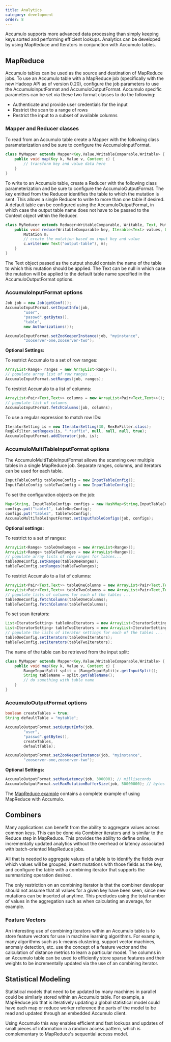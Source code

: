 ```yaml
---
title: Analytics
category: development
order: 8
---
```


Accumulo supports more advanced data processing than simply keeping keys
sorted and performing efficient lookups. Analytics can be developed by using
MapReduce and Iterators in conjunction with Accumulo tables.

## MapReduce

Accumulo tables can be used as the source and destination of MapReduce jobs. To
use an Accumulo table with a MapReduce job (specifically with the new Hadoop API
as of version 0.20), configure the job parameters to use the AccumuloInputFormat
and AccumuloOutputFormat. Accumulo specific parameters can be set via these
two format classes to do the following:

* Authenticate and provide user credentials for the input
* Restrict the scan to a range of rows
* Restrict the input to a subset of available columns

### Mapper and Reducer classes

To read from an Accumulo table create a Mapper with the following class
parameterization and be sure to configure the AccumuloInputFormat.

```java
class MyMapper extends Mapper<Key,Value,WritableComparable,Writable> {
    public void map(Key k, Value v, Context c) {
        // transform key and value data here
    }
}
```

To write to an Accumulo table, create a Reducer with the following class
parameterization and be sure to configure the AccumuloOutputFormat. The key
emitted from the Reducer identifies the table to which the mutation is sent. This
allows a single Reducer to write to more than one table if desired. A default table
can be configured using the AccumuloOutputFormat, in which case the output table
name does not have to be passed to the Context object within the Reducer.

```java
class MyReducer extends Reducer<WritableComparable, Writable, Text, Mutation> {
    public void reduce(WritableComparable key, Iterable<Text> values, Context c) {
        Mutation m;
        // create the mutation based on input key and value
        c.write(new Text("output-table"), m);
    }
}
```

The Text object passed as the output should contain the name of the table to which
this mutation should be applied. The Text can be null in which case the mutation
will be applied to the default table name specified in the AccumuloOutputFormat
options.

### AccumuloInputFormat options

```java
Job job = new Job(getConf());
AccumuloInputFormat.setInputInfo(job,
        "user",
        "passwd".getBytes(),
        "table",
        new Authorizations());

AccumuloInputFormat.setZooKeeperInstance(job, "myinstance",
        "zooserver-one,zooserver-two");
```

**Optional Settings:**

To restrict Accumulo to a set of row ranges:

```java
ArrayList<Range> ranges = new ArrayList<Range>();
// populate array list of row ranges ...
AccumuloInputFormat.setRanges(job, ranges);
```

To restrict Accumulo to a list of columns:

```java
ArrayList<Pair<Text,Text>> columns = new ArrayList<Pair<Text,Text>>();
// populate list of columns
AccumuloInputFormat.fetchColumns(job, columns);
```

To use a regular expression to match row IDs:

```java
IteratorSetting is = new IteratorSetting(30, RexExFilter.class);
RegExFilter.setRegexs(is, ".*suffix", null, null, null, true);
AccumuloInputFormat.addIterator(job, is);
```

### AccumuloMultiTableInputFormat options

The AccumuloMultiTableInputFormat allows the scanning over multiple tables
in a single MapReduce job. Separate ranges, columns, and iterators can be
used for each table.

```java
InputTableConfig tableOneConfig = new InputTableConfig();
InputTableConfig tableTwoConfig = new InputTableConfig();
```

To set the configuration objects on the job:

```java
Map<String, InputTableConfig> configs = new HashMap<String,InputTableConfig>();
configs.put("table1", tableOneConfig);
configs.put("table2", tableTwoConfig);
AccumuloMultiTableInputFormat.setInputTableConfigs(job, configs);
```

**Optional settings:**

To restrict to a set of ranges:

```java
ArrayList<Range> tableOneRanges = new ArrayList<Range>();
ArrayList<Range> tableTwoRanges = new ArrayList<Range>();
// populate array lists of row ranges for tables...
tableOneConfig.setRanges(tableOneRanges);
tableTwoConfig.setRanges(tableTwoRanges);
```

To restrict Accumulo to a list of columns:

```java
ArrayList<Pair<Text,Text>> tableOneColumns = new ArrayList<Pair<Text,Text>>();
ArrayList<Pair<Text,Text>> tableTwoColumns = new ArrayList<Pair<Text,Text>>();
// populate lists of columns for each of the tables ...
tableOneConfig.fetchColumns(tableOneColumns);
tableTwoConfig.fetchColumns(tableTwoColumns);
```

To set scan iterators:

```java
List<IteratorSetting> tableOneIterators = new ArrayList<IteratorSetting>();
List<IteratorSetting> tableTwoIterators = new ArrayList<IteratorSetting>();
// populate the lists of iterator settings for each of the tables ...
tableOneConfig.setIterators(tableOneIterators);
tableTwoConfig.setIterators(tableTwoIterators);
```

The name of the table can be retrieved from the input split:

```java
class MyMapper extends Mapper<Key,Value,WritableComparable,Writable> {
    public void map(Key k, Value v, Context c) {
        RangeInputSplit split = (RangeInputSplit)c.getInputSplit();
        String tableName = split.getTableName();
        // do something with table name
    }
}
```

### AccumuloOutputFormat options

```java
boolean createTables = true;
String defaultTable = "mytable";

AccumuloOutputFormat.setOutputInfo(job,
        "user",
        "passwd".getBytes(),
        createTables,
        defaultTable);

AccumuloOutputFormat.setZooKeeperInstance(job, "myinstance",
        "zooserver-one,zooserver-two");
```

**Optional Settings:**

```java
AccumuloOutputFormat.setMaxLatency(job, 300000); // milliseconds
AccumuloOutputFormat.setMaxMutationBufferSize(job, 50000000); // bytes
```

The [MapReduce example](https://github.com/apache/accumulo-examples/blob/master/docs/mapred.md)
contains a complete example of using MapReduce with Accumulo.

## Combiners

Many applications can benefit from the ability to aggregate values across common
keys. This can be done via Combiner iterators and is similar to the Reduce step in
MapReduce. This provides the ability to define online, incrementally updated
analytics without the overhead or latency associated with batch-oriented
MapReduce jobs.

All that is needed to aggregate values of a table is to identify the fields over which
values will be grouped, insert mutations with those fields as the key, and configure
the table with a combining iterator that supports the summarizing operation
desired.

The only restriction on an combining iterator is that the combiner developer
should not assume that all values for a given key have been seen, since new
mutations can be inserted at anytime. This precludes using the total number of
values in the aggregation such as when calculating an average, for example.

### Feature Vectors

An interesting use of combining iterators within an Accumulo table is to store
feature vectors for use in machine learning algorithms. For example, many
algorithms such as k-means clustering, support vector machines, anomaly detection,
etc. use the concept of a feature vector and the calculation of distance metrics to
learn a particular model. The columns in an Accumulo table can be used to efficiently
store sparse features and their weights to be incrementally updated via the use of an
combining iterator.

## Statistical Modeling

Statistical models that need to be updated by many machines in parallel could be
similarly stored within an Accumulo table. For example, a MapReduce job that is
iteratively updating a global statistical model could have each map or reduce worker
reference the parts of the model to be read and updated through an embedded
Accumulo client.

Using Accumulo this way enables efficient and fast lookups and updates of small
pieces of information in a random access pattern, which is complementary to
MapReduce's sequential access model.
